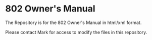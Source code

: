 
# 802 Owner's Manual

The Repository is for the 802 Owner's Manual in html/xml format.

Please contact Mark for access to modify the files in this repository.



